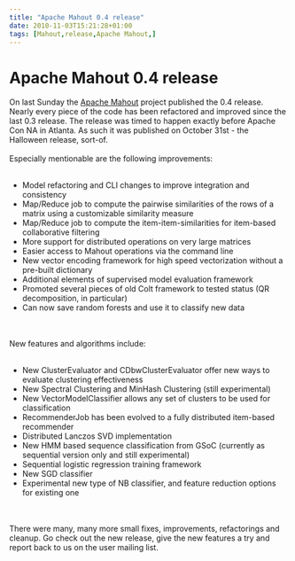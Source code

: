 ```yaml
---
title: "Apache Mahout 0.4 release"
date: 2010-11-03T15:21:28+01:00
tags: [Mahout,release,Apache Mahout,]
---
```


# Apache Mahout 0.4 release


On last Sunday the <a href="http://mahout.apache.org/">Apache Mahout</a> project published the 0.4 release. Nearly 
every piece of the code has been refactored and improved since the last 0.3 release. The release was timed to happen 
exactly before Apache Con NA in Atlanta. As such it was published on October 31st - the Halloween release, 
sort-of.<br><br>Especially mentionable are the following improvements:<br><ul><br><li>Model refactoring and CLI changes 
to improve integration and consistency<br><li>Map/Reduce job to compute the pairwise similarities of the rows of a 
matrix using a customizable similarity measure<br><li>Map/Reduce job to compute the item-item-similarities for 
item-based collaborative filtering<br><li>More support for distributed operations on very large matrices<br><li>Easier 
access to Mahout operations via the command line<br><li>New vector encoding framework for high speed vectorization 
without a pre-built dictionary<br><li>Additional elements of supervised model evaluation framework<br><li>Promoted 
several pieces of old Colt framework to tested status (QR decomposition, in particular)<br><li>Can now save random 
forests and use it to classify new data<br></ul><br><br>New features and algorithms include:<br><ul><br><li>New 
ClusterEvaluator and CDbwClusterEvaluator offer new ways to evaluate clustering effectiveness<br><li>New Spectral 
Clustering and MinHash Clustering (still experimental)<br><li>New VectorModelClassifier allows any set of clusters to 
be used for classification<br><li>RecommenderJob has been evolved to a fully distributed item-based 
recommender<br><li>Distributed Lanczos SVD implementation<br><li>New HMM based sequence classification from GSoC 
(currently as sequential version only and still experimental)<br><li>Sequential logistic regression training 
framework<br><li>New SGD classifier<br><li>Experimental new type of NB classifier, and feature reduction options for 
existing one<br></ul><br><br>There were many, many more small fixes, improvements, refactorings and cleanup. Go check 
out the new release, give the new features a try and report back to us on the user mailing list.
